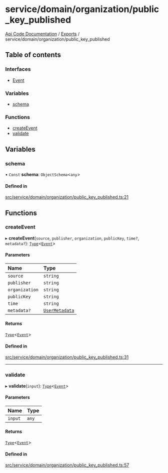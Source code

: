 # service/domain/organization/public\_key\_published
 
[Api Code Documentation](../README.md) / [Exports](../modules.md) / service/domain/organization/public\_key\_published

## Table of contents

### Interfaces

- [Event](../interfaces/service_domain_organization_public_key_published.Event.md)

### Variables

- [schema](service_domain_organization_public_key_published.md#schema)

### Functions

- [createEvent](service_domain_organization_public_key_published.md#createevent)
- [validate](service_domain_organization_public_key_published.md#validate)

## Variables

### schema

• `Const` **schema**: `ObjectSchema`\<`any`\>

#### Defined in

[src/service/domain/organization/public_key_published.ts:21](https://github.com/openkfw/TruBudget/blob/3cf6626/api/src/service/domain/organization/public_key_published.ts#L21)

## Functions

### createEvent

▸ **createEvent**(`source`, `publisher`, `organization`, `publicKey`, `time?`, `metadata?`): [`Type`](result.md#type)\<[`Event`](../interfaces/service_domain_organization_public_key_published.Event.md)\>

#### Parameters

| Name | Type |
| :------ | :------ |
| `source` | `string` |
| `publisher` | `string` |
| `organization` | `string` |
| `publicKey` | `string` |
| `time` | `string` |
| `metadata?` | [`UserMetadata`](service_domain_metadata.md#usermetadata) |

#### Returns

[`Type`](result.md#type)\<[`Event`](../interfaces/service_domain_organization_public_key_published.Event.md)\>

#### Defined in

[src/service/domain/organization/public_key_published.ts:31](https://github.com/openkfw/TruBudget/blob/3cf6626/api/src/service/domain/organization/public_key_published.ts#L31)

___

### validate

▸ **validate**(`input`): [`Type`](result.md#type)\<[`Event`](../interfaces/service_domain_organization_public_key_published.Event.md)\>

#### Parameters

| Name | Type |
| :------ | :------ |
| `input` | `any` |

#### Returns

[`Type`](result.md#type)\<[`Event`](../interfaces/service_domain_organization_public_key_published.Event.md)\>

#### Defined in

[src/service/domain/organization/public_key_published.ts:57](https://github.com/openkfw/TruBudget/blob/3cf6626/api/src/service/domain/organization/public_key_published.ts#L57)
